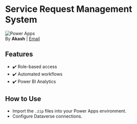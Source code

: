 # Service Request Management System  
![Power Apps](https://img.shields.io/badge/Power%20Apps-Expert-green)  
By **Akash** | [Email](mailto:er.akashofficial@gmail.com)  

## Features  
- ✔️ Role-based access  
- ✔️ Automated workflows  
- ✔️ Power BI Analytics  

## How to Use  
- Import the `.zip` files into your Power Apps environment.  
- Configure Dataverse connections.  
